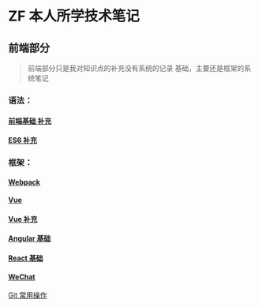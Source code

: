 # ZF 本人所学技术笔记

## 前端部分

> 前端部分只是我对知识点的补充没有系统的记录 基础，主要还是框架的系统笔记

### 语法：

#### [前端基础 补充](/Front_End/Front_End_Basic.md)

#### [ES6 补充](/Front_End/Ecamscript6.md)

### 框架：

#### [Webpack](/Front_End/Webpack.md)

#### [Vue](/Front_End/Vue.md)
#### [Vue 补充](/Front_End/Vue-Components.md)

#### [Angular 基础](/Front_End/Angular.md)

#### [React 基础](/Front_End/React.md)

#### [WeChat](/Front_End/WeChat.md)


[Git 常用操作](http://images.dorc.top/blog/Memo_Pdf./Git_For_Linux.pdf)